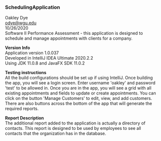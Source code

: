 ### SchedulingApplication ###
Oakley Dye  
odye@wgu.edu  
10/26/2020  
Software II Performance Assessment - this application is designed to
schedule and manage appointments with clients for a company.  

**Version Info**  
Application version 1.0.037  
Developed in IntelliJ IDEA Ultimate 2020.2.2  
Using JDK 11.0.8 and JavaFX SDK 11.0.2

**Testing instructions**  
All the build configurations should be set up if using IntelliJ. 
Once building the app, you will see a login screen. 
Enter username 'oakley' and password 'test' to be allowed in. 
Once you are in the app, you will see a grid with all existing appointments
and fields to update or create appointments. You can click on the button
'Manage Customers' to edit, view, and add customers. There are also
buttons across the bottom of the app that will generate the required
reports. 

**Report Description**  
The additional report added to the application is actually 
a directory of contacts. This report is designed to be used by 
employees to see all contacts that the organization has in the 
database.